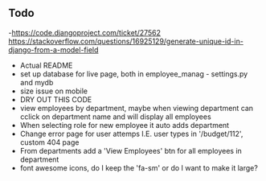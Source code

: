 ## Todo
-https://code.djangoproject.com/ticket/27562  https://stackoverflow.com/questions/16925129/generate-unique-id-in-django-from-a-model-field
- Actual README
- set up database for live page, both in employee_manag - settings.py and mydb
- size issue on mobile
- DRY OUT THIS CODE
- view employees by department, maybe when viewing department can cclick on department name and will display all employees
- When selecting role for new employee it auto adds department
- Change error page for user attemps I.E. user types in '/budget/112', custom 404 page
- From departments add a 'View Employees' btn for all employees in department
- font awesome icons, do I keep the 'fa-sm' or do I want to make it large?